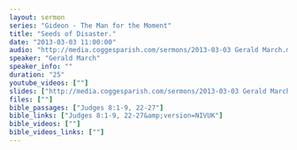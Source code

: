 ```yaml
---
layout: sermon
series: "Gideon - The Man for the Moment"
title: "Seeds of Disaster."
date: "2013-03-03 11:00:00"
audio: "http://media.coggesparish.com/sermons/2013-03-03 Gerald March.mp3"
speaker: "Gerald March"
speaker_info: ""
duration: "25"
youtube_videos: [""]
slides: ["http://media.coggesparish.com/sermons/2013-03-03 Gerald March.pdf"]
files: [""]
bible_passages: ["Judges 8:1-9, 22-27"]
bible_links: ["Judges 8:1-9, 22-27&amp;version=NIVUK"]
bible_videos: [""]
bible_videos_links: [""]
---
```

